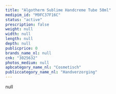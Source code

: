 ```yaml
---
title: "Algotherm Sublime Handcreme Tube 50ml"
medipim_id: "M9FC37F16C"
status: "active"
prescription: false
weight: null
width: null
length: null
depth: null
publicprice: 0
brands_name_nl: null
cnk: "3025632"
photos_medium: null
apbcategory_name_nl: "Cosmetisch"
publiccategory_name_nl: "Handverzorging"
---
```

null
